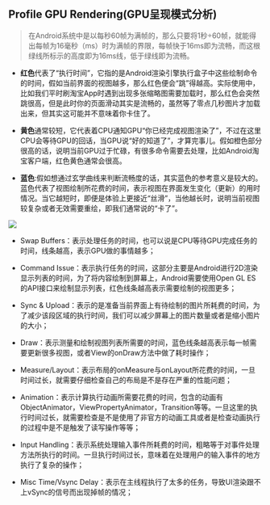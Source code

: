 ## Profile GPU Rendering(GPU呈现模式分析)

> 在Android系统中是以每秒60帧为满帧的，那么只要将1秒÷60帧，就能得出每帧为16毫秒（ms）时为满帧的界限，每帧快于16ms即为流畅，而这根绿线所标示的高度即为16ms线，低于绿线即为流畅。

* **红色**代表了“执行时间”，它指的是Android渲染引擎执行盒子中这些绘制命令的时间，假如当前界面的视图越多，那么红色便会“跳”得越高。实际使用中，比如我们平时刷淘宝App时遇到出现多张缩略图需要加载时，那么红色会突然跳很高，但是此时你的页面滑动其实是流畅的，虽然等了零点几秒图片才加载出来，但其实这可能并不意味着你卡住了。

* **黄色**通常较短，它代表着CPU通知GPU“你已经完成视图渲染了”，不过在这里CPU会等待GPU的回话，当GPU说“好的知道了”，才算完事儿。假如橙色部分很高的话，说明当前GPU过于忙碌，有很多命令需要去处理，比如Android淘宝客户端，红色黄色通常会很高。

* **蓝色**:假如想通过玄学曲线来判断流畅度的话，其实蓝色的参考意义是较大的。蓝色代表了视图绘制所花费的时间，表示视图在界面发生变化（更新）的用时情况。当它越短时，即便是体验上更接近“丝滑”，当他越长时，说明当前视图较复杂或者无效需要重绘，即我们通常说的“卡了”。

![](https://gitee.com/hysbtr/pic/raw/master/gpu_profile.jpg)

* Swap Buffers：表示处理任务的时间，也可以说是CPU等待GPU完成任务的时间，线条越高，表示GPU做的事情越多；

* Command Issue：表示执行任务的时间，这部分主要是Android进行2D渲染显示列表的时间，为了将内容绘制到屏幕上，Android需要使用Open GL ES的API接口来绘制显示列表，红色线条越高表示需要绘制的视图更多； 
* Sync & Upload：表示的是准备当前界面上有待绘制的图片所耗费的时间，为了减少该段区域的执行时间，我们可以减少屏幕上的图片数量或者是缩小图片的大小； 
* Draw：表示测量和绘制视图列表所需要的时间，蓝色线条越高表示每一帧需要更新很多视图，或者View的onDraw方法中做了耗时操作； 
* Measure/Layout：表示布局的onMeasure与onLayout所花费的时间，一旦时间过长，就需要仔细检查自己的布局是不是存在严重的性能问题； 
* Animation：表示计算执行动画所需要花费的时间，包含的动画有ObjectAnimator，ViewPropertyAnimator，Transition等等。一旦这里的执行时间过长，就需要检查是不是使用了非官方的动画工具或者是检查动画执行的过程中是不是触发了读写操作等等； 
* Input Handling：表示系统处理输入事件所耗费的时间，粗略等于对事件处理方法所执行的时间。一旦执行时间过长，意味着在处理用户的输入事件的地方执行了复杂的操作； 
* Misc Time/Vsync Delay：表示在主线程执行了太多的任务，导致UI渲染跟不上vSync的信号而出现掉帧的情况；

